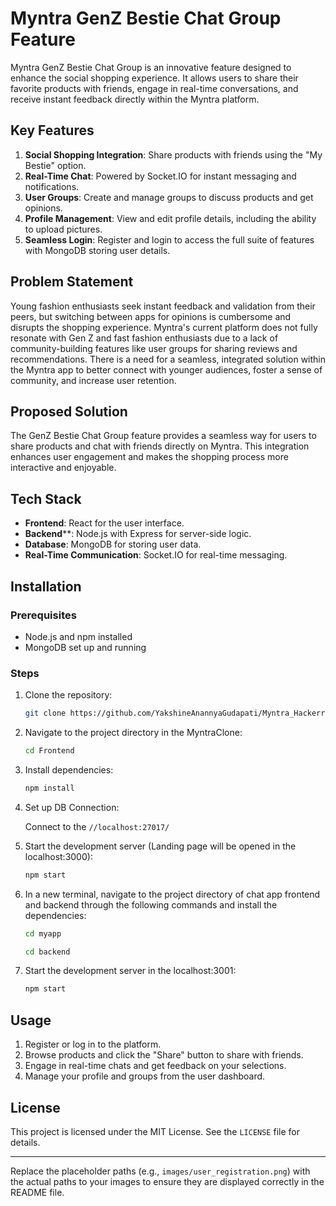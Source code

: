 
# Myntra GenZ Bestie Chat Group Feature

Myntra GenZ Bestie Chat Group is an innovative feature designed to enhance the social shopping experience. It allows users to share their favorite products with friends, engage in real-time conversations, and receive instant feedback directly within the Myntra platform.

## Key Features

1. **Social Shopping Integration**: Share products with friends using the "My Bestie" option.
2. **Real-Time Chat**: Powered by Socket.IO for instant messaging and notifications.
3. **User Groups**: Create and manage groups to discuss products and get opinions.
4. **Profile Management**: View and edit profile details, including the ability to upload pictures.
5. **Seamless Login**: Register and login to access the full suite of features with MongoDB storing user details.

## Problem Statement

Young fashion enthusiasts seek instant feedback and validation from their peers, but switching between apps for opinions is cumbersome and disrupts the shopping experience. Myntra's current platform does not fully resonate with Gen Z and fast fashion enthusiasts due to a lack of community-building features like user groups for sharing reviews and recommendations. There is a need for a seamless, integrated solution within the Myntra app to better connect with younger audiences, foster a sense of community, and increase user retention.

## Proposed Solution

The GenZ Bestie Chat Group feature provides a seamless way for users to share products and chat with friends directly on Myntra. This integration enhances user engagement and makes the shopping process more interactive and enjoyable.

## Tech Stack

- **Frontend**: React for the user interface.
- **Backend****: Node.js with Express for server-side logic.
- **Database**: MongoDB for storing user data.
- **Real-Time Communication**: Socket.IO for real-time messaging.

## Installation

### Prerequisites

- Node.js and npm installed
- MongoDB set up and running

### Steps

1. Clone the repository:

   ```bash
   git clone https://github.com/YakshineAnannyaGudapati/Myntra_Hackerramp.git
   ```

2. Navigate to the project directory in the MyntraClone:

   ```bash
   cd Frontend
   ```

3. Install dependencies:

   ```bash
   npm install
   ```

4. Set up DB Connection:

   Connect to the `//localhost:27017/`

5. Start the development server (Landing page will be opened in the localhost:3000):

   ```bash
   npm start
   ```

6. In a new terminal, navigate to the project directory of chat app frontend and backend through the following commands and install the dependencies:

   ```bash
   cd myapp
   ```

   ```bash
   cd backend
   ```

7. Start the development server in the localhost:3001:

   ```bash
   npm start
   ```

## Usage

1. Register or log in to the platform.
2. Browse products and click the "Share" button to share with friends.
3. Engage in real-time chats and get feedback on your selections.
4. Manage your profile and groups from the user dashboard.


## License

This project is licensed under the MIT License. See the `LICENSE` file for details.

---

Replace the placeholder paths (e.g., `images/user_registration.png`) with the actual paths to your images to ensure they are displayed correctly in the README file.
